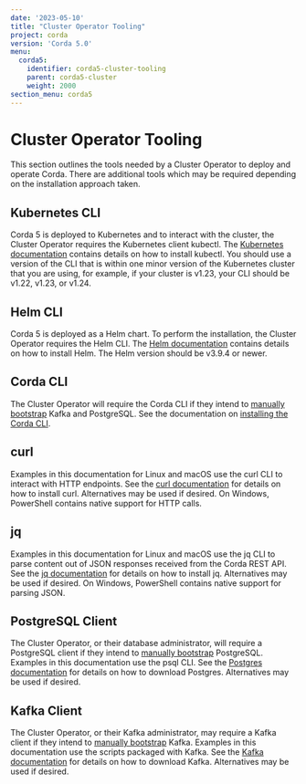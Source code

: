 ```yaml
---
date: '2023-05-10'
title: "Cluster Operator Tooling"
project: corda
version: 'Corda 5.0'
menu:
  corda5:
    identifier: corda5-cluster-tooling
    parent: corda5-cluster
    weight: 2000
section_menu: corda5
---
```

# Cluster Operator Tooling
This section outlines the tools needed by a Cluster Operator to deploy and operate Corda.
There are additional tools which may be required depending on the installation approach taken.

## Kubernetes CLI

Corda 5 is deployed to Kubernetes and to interact with the cluster, the Cluster Operator requires the Kubernetes client kubectl.
The [Kubernetes documentation](https://kubernetes.io/docs/tasks/tools/#kubectl) contains details on how to install kubectl. You should use a version of the CLI that is within one minor version
of the Kubernetes cluster that you are using, for example, if your cluster is v1.23, your CLI should be v1.22, v1.23, or v1.24.

## Helm CLI

Corda 5 is deployed as a Helm chart. To perform the installation, the Cluster Operator requires the Helm CLI.
The [Helm documentation](https://helm.sh/docs/intro/install/) contains details on how to install Helm. The Helm version should be v3.9.4 or newer.

## Corda CLI

The Cluster Operator will require the Corda CLI if they intend to [manually bootstrap](../deploying/bootstrapping.md) Kafka and PostgreSQL.
See the documentation on [installing the Corda CLI](installing-corda-cli.md).

## curl

Examples in this documentation for Linux and macOS use the curl CLI to interact with HTTP endpoints.
See the [curl documentation](https://everything.curl.dev/get) for details on how to install curl.
Alternatives may be used if desired. On Windows, PowerShell contains native support for HTTP calls.

## jq
Examples in this documentation for Linux and macOS use the jq CLI to parse content out of JSON responses received from the Corda REST API.
See the [jq documentation](https://stedolan.github.io/jq/download/) for details on how to install jq.
Alternatives may be used if desired. On Windows, PowerShell contains native support for parsing JSON.

## PostgreSQL Client
The Cluster Operator, or their database administrator, will require a PostgreSQL client if they intend to [manually bootstrap](../deploying/bootstrapping.md) PostgreSQL.
Examples in this documentation use the psql CLI. See the [Postgres documentation](https://www.postgresql.org/download/) for details on how to download Postgres.
Alternatives may be used if desired.

## Kafka Client

The Cluster Operator, or their Kafka administrator, may require a Kafka client if they intend to [manually bootstrap](../deploying/bootstrapping.md) Kafka.
Examples in this documentation use the scripts packaged with Kafka.
See the [Kafka documentation](https://kafka.apache.org/downloads) for details on how to download Kafka. Alternatives may be used if desired.
